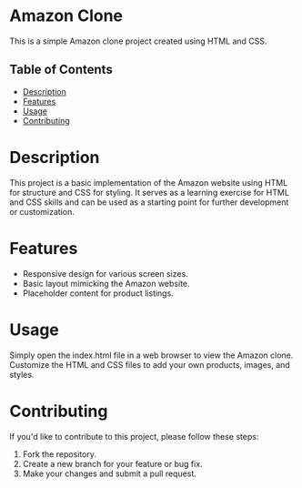 # Amazon Clone

This is a simple Amazon clone project created using HTML and CSS.

## Table of Contents

- [Description](#description)
- [Features](#features)
- [Usage](#usage)
- [Contributing](#contributing)

# Description

This project is a basic implementation of the Amazon website using HTML for structure and CSS for styling. It serves as a learning exercise for HTML and CSS skills and can be used as a starting point for further development or customization.

# Features

- Responsive design for various screen sizes.
- Basic layout mimicking the Amazon website.
- Placeholder content for product listings.

# Usage
Simply open the index.html file in a web browser to view the Amazon clone. Customize the HTML and CSS files to add your own products, images, and styles.

# Contributing
If you'd like to contribute to this project, please follow these steps:

1. Fork the repository.
2. Create a new branch for your feature or bug fix.
3. Make your changes and submit a pull request.